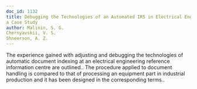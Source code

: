 ```yaml
---
doc_id: 1132
title: Debugging the Technologies of an Automated IRS in Electrical Engineering:
a Case Study
author: Malinin, S. G.
Chernyavskii, V. S.
Shneerson, A. Z.
---
```


The experience gained with adjusting and debugging the technologies of
automatic document indexing at an electrical engineering reference information
centre are outlined.. The procedure applied to document handling is compared
to that of processing an equipment part in industrial production and it has
been designed in the corresponding terms..